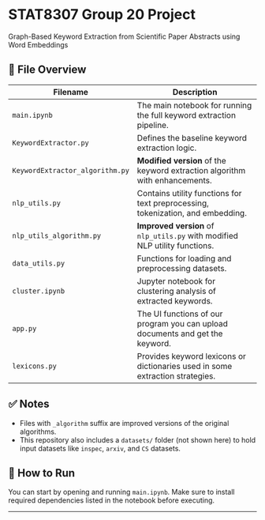 # STAT8307 Group 20 Project
Graph-Based Keyword Extraction from Scientific Paper Abstracts using Word Embeddings

## 📁 File Overview

| Filename                        | Description |
|--------------------------------|-------------|
| `main.ipynb`                   | The main notebook for running the full keyword extraction pipeline. |
| `KeywordExtractor.py`          | Defines the baseline keyword extraction logic. |
| `KeywordExtractor_algorithm.py`| **Modified version** of the keyword extraction algorithm with enhancements. |
| `nlp_utils.py`                 | Contains utility functions for text preprocessing, tokenization, and embedding. |
| `nlp_utils_algorithm.py`       | **Improved version** of `nlp_utils.py` with modified NLP utility functions. |
| `data_utils.py`                | Functions for loading and preprocessing datasets. |
| `cluster.ipynb`                | Jupyter notebook for clustering analysis of extracted keywords. |
| `app.py`                       | The UI functions of our program you can upload documents and get the keyword. |
| `lexicons.py`                  | Provides keyword lexicons or dictionaries used in some extraction strategies. |


## ✅ Notes

- Files with `_algorithm` suffix are improved versions of the original algorithms.
- This repository also includes a `datasets/` folder (not shown here) to hold input datasets like `inspec`, `arxiv`, and `CS` datasets.

## 🚀 How to Run

You can start by opening and running `main.ipynb`. Make sure to install required dependencies listed in the notebook before executing.

---
